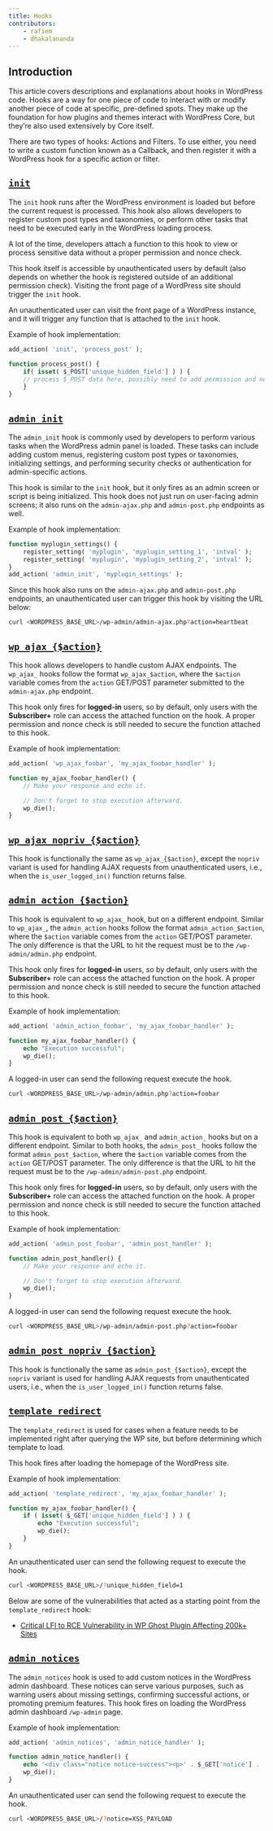 ```yaml
---
title: Hooks
contributors:
    - rafiem
    - dhakalananda
---
```


## Introduction

This article covers descriptions and explanations about hooks in WordPress code. Hooks are a way for one piece of code to interact with or modify another piece of code at specific, pre-defined spots. They make up the foundation for how plugins and themes interact with WordPress Core, but they’re also used extensively by Core itself.

There are two types of hooks: Actions and Filters. To use either, you need to write a custom function known as a Callback, and then register it with a WordPress hook for a specific action or filter.

## [`init`](https://developer.wordpress.org/reference/hooks/init/)

The `init` hook runs after the WordPress environment is loaded but before the current request is processed. This hook also allows developers to register custom post types and taxonomies, or perform other tasks that need to be executed early in the WordPress loading process. 

A lot of the time, developers attach a function to this hook to view or process sensitive data without a proper permission and nonce check.

This hook itself is accessible by unauthenticated users by default (also depends on whether the hook is registered outside of an additional permission check). Visiting the front page of a WordPress site should trigger the `init` hook.

An unauthenticated user can visit the front page of a WordPress instance, and it will trigger any function that is attached to the `init` hook.

Example of hook implementation:

```php
add_action( 'init', 'process_post' );

function process_post() {
    if( isset( $_POST['unique_hidden_field'] ) ) {
    // process $_POST data here, possibly need to add permission and nonce check first
    }
}
```

## [`admin_init`](https://developer.wordpress.org/reference/hooks/admin_init/)

The `admin_init` hook is commonly used by developers to perform various tasks when the WordPress admin panel is loaded. These tasks can include adding custom menus, registering custom post types or taxonomies, initializing settings, and performing security checks or authentication for admin-specific actions.

This hook is similar to the `init` hook, but it only fires as an admin screen or script is being initialized. This hook does not just run on user-facing admin screens; it also runs on the `admin-ajax.php` and `admin-post.php` endpoints as well.

Example of hook implementation:

```php
function myplugin_settings() {
    register_setting( 'myplugin', 'myplugin_setting_1', 'intval' );
    register_setting( 'myplugin', 'myplugin_setting_2', 'intval' );
}
add_action( 'admin_init', 'myplugin_settings' );
```

Since this hook also runs on the `admin-ajax.php` and `admin-post.php` endpoints, an unauthenticated user can trigger this hook by visiting the URL below:

```bash
curl <WORDPRESS_BASE_URL>/wp-admin/admin-ajax.php?action=heartbeat
```

## [`wp_ajax_{$action}`](https://developer.wordpress.org/reference/hooks/wp_ajax_action/)

This hook allows developers to handle custom AJAX endpoints. The `wp_ajax_` hooks follow the format `wp_ajax_$action`, where the `$action` variable comes from the `action` GET/POST parameter submitted to the `admin-ajax.php` endpoint.

This hook only fires for **logged-in** users, so by default, only users with the **Subscriber+** role can access the attached function on the hook. A proper permission and nonce check is still needed to secure the function attached to this hook.

Example of hook implementation:

```php
add_action( 'wp_ajax_foobar', 'my_ajax_foobar_handler' );

function my_ajax_foobar_handler() {
    // Make your response and echo it.

    // Don't forget to stop execution afterward.
    wp_die();
}
```

## [`wp_ajax_nopriv_{$action}`](https://developer.wordpress.org/reference/hooks/wp_ajax_nopriv_action/)

This hook is functionally the same as `wp_ajax_{$action}`, except the `nopriv` variant is used for handling AJAX requests from unauthenticated users, i.e., when the `is_user_logged_in()` function returns false.

## [`admin_action_{$action}`](https://developer.wordpress.org/reference/hooks/admin_action_action/)

This hook is equivalent to `wp_ajax_` hook, but on a different endpoint. Similar to `wp_ajax_`, the `admin_action` hooks follow the format `admin_action_$action`, where the `$action` variable comes from the `action` GET/POST parameter. The only difference is that the URL to hit the request must be to the `/wp-admin/admin.php` endpoint.

This hook only fires for **logged-in** users, so by default, only users with the **Subscriber+** role can access the attached function on the hook. A proper permission and nonce check is still needed to secure the function attached to this hook.

Example of hook implementation:

```php
add_action( 'admin_action_foobar', 'my_ajax_foobar_handler' );

function my_ajax_foobar_handler() {
    echo "Execution successful";
    wp_die();
}
```

A logged-in user can send the following request execute the hook.


```bash
curl <WORDPRESS_BASE_URL>/wp-admin/admin.php?action=foobar
```

## [`admin_post_{$action}`](https://developer.wordpress.org/reference/hooks/admin_post/)

This hook is equivalent to both `wp_ajax_` and `admin_action_` hooks but on a different endpoint. Similar to both hooks, the `admin_post_` hooks follow the format `admin_post_$action`, where the `$action` variable comes from the `action` GET/POST parameter. The only difference is that the URL to hit the request must be to the `/wp-admin/admin-post.php` endpoint.

This hook only fires for **logged-in** users, so by default, only users with the **Subscriber+** role can access the attached function on the hook. A proper permission and nonce check is still needed to secure the function attached to this hook.

Example of hook implementation:

```php
add_action( 'admin_post_foobar', 'admin_post_handler' );

function admin_post_handler() {
    // Make your response and echo it.

    // Don't forget to stop execution afterward.
    wp_die();
}
```

A logged-in user can send the following request execute the hook.

```bash
curl <WORDPRESS_BASE_URL>/wp-admin/admin-post.php?action=foobar
```

## [`admin_post_nopriv_{$action}`](https://developer.wordpress.org/reference/hooks/admin_post_nopriv/)

This hook is functionally the same as `admin_post_{$action}`, except the `nopriv` variant is used for handling AJAX requests from unauthenticated users, i.e., when the `is_user_logged_in()` function returns false.

## [`template_redirect`](https://developer.wordpress.org/reference/hooks/template_redirect/)

The `template_redirect` is used for cases when a feature needs to be implemented right after querying the WP site, but before determining which template to load.

This hook fires after loading the homepage of the WordPress site.

Example of hook implementation:

```php
add_action( 'template_redirect', 'my_ajax_foobar_handler' );

function my_ajax_foobar_handler() {
    if ( isset( $_GET['unique_hidden_field'] ) ) {
        echo "Execution successful";
        wp_die();    
    }
}
```

An unauthenticated user can send the following request to execute the hook.

```bash
curl <WORDPRESS_BASE_URL>/?unique_hidden_field=1
```

Below are some of the vulnerabilities that acted as a starting point from the `template_redirect` hook:

- [Critical LFI to RCE Vulnerability in WP Ghost Plugin Affecting 200k+ Sites](https://patchstack.com/articles/critical-lfi-to-rce-vulnerability-in-wp-ghost-plugin-affecting-200k-sites/)


## [`admin_notices`](https://developer.wordpress.org/reference/hooks/admin_notices/)

The `admin_notices` hook is used to add custom notices in the WordPress admin dashboard. These notices can serve various purposes, such as warning users about missing settings, confirming successful actions, or promoting premium features. This hook fires on loading the WordPress admin dashboard `/wp-admin` page.

Example of hook implementation:

```php
add_action( 'admin_notices', 'admin_notice_handler' );

function admin_notice_handler() {
    echo '<div class="notice notice-success"><p>' . $_GET['notice'] . '</p></div>';
    wp_die();
}
```

An unauthenticated user can send the following request to execute the hook.

```bash
curl <WORDPRESS_BASE_URL>/?notice=XSS_PAYLOAD
```